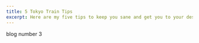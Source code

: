 ```yaml
---
title: 5 Tokyo Train Tips
excerpt: Here are my five tips to keep you sane and get you to your destination on the Tokyo Subway.
---
```


blog number 3